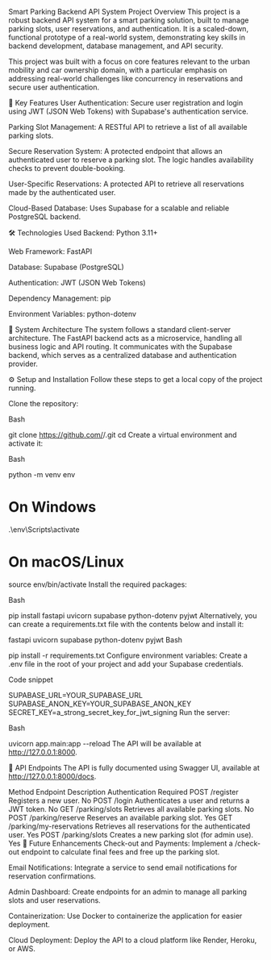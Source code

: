 Smart Parking Backend API System
Project Overview
This project is a robust backend API system for a smart parking solution, built to manage parking slots, user reservations, and authentication. It is a scaled-down, functional prototype of a real-world system, demonstrating key skills in backend development, database management, and API security.

This project was built with a focus on core features relevant to the urban mobility and car ownership domain, with a particular emphasis on addressing real-world challenges like concurrency in reservations and secure user authentication.

🚀 Key Features
User Authentication: Secure user registration and login using JWT (JSON Web Tokens) with Supabase's authentication service.

Parking Slot Management: A RESTful API to retrieve a list of all available parking slots.

Secure Reservation System: A protected endpoint that allows an authenticated user to reserve a parking slot. The logic handles availability checks to prevent double-booking.

User-Specific Reservations: A protected API to retrieve all reservations made by the authenticated user.

Cloud-Based Database: Uses Supabase for a scalable and reliable PostgreSQL backend.

🛠️ Technologies Used
Backend: Python 3.11+

Web Framework: FastAPI

Database: Supabase (PostgreSQL)

Authentication: JWT (JSON Web Tokens)

Dependency Management: pip

Environment Variables: python-dotenv

🧱 System Architecture
The system follows a standard client-server architecture. The FastAPI backend acts as a microservice, handling all business logic and API routing. It communicates with the Supabase backend, which serves as a centralized database and authentication provider.

⚙️ Setup and Installation
Follow these steps to get a local copy of the project running.

Clone the repository:

Bash

git clone https://github.com/<your-username>/<your-repository-name>.git
cd <your-repository-name>
Create a virtual environment and activate it:

Bash

python -m venv env
# On Windows
.\env\Scripts\activate
# On macOS/Linux
source env/bin/activate
Install the required packages:

Bash

pip install fastapi uvicorn supabase python-dotenv pyjwt
Alternatively, you can create a requirements.txt file with the contents below and install it:

fastapi
uvicorn
supabase
python-dotenv
pyjwt
Bash

pip install -r requirements.txt
Configure environment variables:
Create a .env file in the root of your project and add your Supabase credentials.

Code snippet

SUPABASE_URL=YOUR_SUPABASE_URL
SUPABASE_ANON_KEY=YOUR_SUPABASE_ANON_KEY
SECRET_KEY=a_strong_secret_key_for_jwt_signing
Run the server:

Bash

uvicorn app.main:app --reload
The API will be available at http://127.0.0.1:8000.

📌 API Endpoints
The API is fully documented using Swagger UI, available at http://127.0.0.1:8000/docs.

Method	Endpoint	Description	Authentication Required
POST	/register	Registers a new user.	No
POST	/login	Authenticates a user and returns a JWT token.	No
GET	/parking/slots	Retrieves all available parking slots.	No
POST	/parking/reserve	Reserves an available parking slot.	Yes
GET	/parking/my-reservations	Retrieves all reservations for the authenticated user.	Yes
POST	/parking/slots	Creates a new parking slot (for admin use).	Yes
🚀 Future Enhancements
Check-out and Payments: Implement a /check-out endpoint to calculate final fees and free up the parking slot.

Email Notifications: Integrate a service to send email notifications for reservation confirmations.

Admin Dashboard: Create endpoints for an admin to manage all parking slots and user reservations.

Containerization: Use Docker to containerize the application for easier deployment.

Cloud Deployment: Deploy the API to a cloud platform like Render, Heroku, or AWS.
